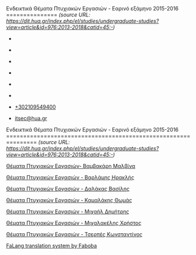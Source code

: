 Ενδεικτικά Θέματα Πτυχιακών Εργασιών - Εαρινό εξάμηνο 2015-2016
===============    *(source URL: https://dit.hua.gr/index.php/el/studies/undergraduate-studies?view=article&id=976:2013-2018&catid=45:-)*

*   [](https://www.facebook.com/ditharokopio)
*   [](https://www.youtube.com/channel/UCEHkYirpXF1nSLxDCrfDZ4A)
*   [](https://www.linkedin.com/company/77699385)
*   [](https://www.instagram.com/dithua)

*   [](https://dit.hua.gr/index.php/el/studies/undergraduate-studies)
*   [](https://dit.hua.gr/index.php/en/studies/undergraduate-studies)

*   [+302109549400](tel:+302109549400)
*   [itsec@hua.gr](mailto:itsec@hua.gr)

Ενδεικτικά Θέματα Πτυχιακών Εργασιών - Εαρινό εξάμηνο 2015-2016
===============================================================  *(source URL: https://dit.hua.gr/index.php/el/studies/undergraduate-studies?view=article&id=976:2013-2018&catid=45:-)*

[Θέματα Πτυχιακών Εργασιών- Βαμβακάρη Μαλβίνα](https://dit.hua.gr/images/%CE%98%CE%AD%CE%BC%CE%B1%CF%84%CE%B1_%CE%A0%CF%84%CF%85%CF%87%CE%B9%CE%B1%CE%BA%CF%8E%CE%BD_%CE%95%CF%81%CE%B3%CE%B1%CF%83%CE%B9%CF%8E%CE%BD-%CE%92%CE%B1%CE%BC%CE%B2%CE%B1%CE%BA%CE%AC%CF%81%CE%B7.pdf)

[Θέματα Πτυχιακών Εργασιών - Βαρλάμης Ηρακλής](https://dit.hua.gr/images/%CE%98%CE%AD%CE%BC%CE%B1%CF%84%CE%B1_%CE%A0%CF%84%CF%85%CF%87%CE%B9%CE%B1%CE%BA%CF%8E%CE%BD_%CE%95%CF%81%CE%B3%CE%B1%CF%83%CE%B9%CF%8E%CE%BD_-_%CE%92%CE%B1%CF%81%CE%BB%CE%AC%CE%BC%CE%B7%CF%82.pdf)

[Θέματα Πτυχιακών Εργασιών - Δαλάκας Βασίλης](https://dit.hua.gr/images/%CE%A0%CF%81%CE%BF%CF%84%CE%B5%CE%B9%CE%BD%CF%8C%CE%BC%CE%B5%CE%BD%CE%B1_%CE%98%CE%AD%CE%BC%CE%B1%CF%84%CE%B1_%CE%A0%CF%84%CF%85%CF%87%CE%B9%CE%B1%CE%BA%CF%8E%CE%BD_%CE%95%CF%81%CE%B3%CE%B1%CF%83%CE%B9%CF%8E%CE%BD-%CE%94%CE%B1%CE%BB%CE%AC%CE%BA%CE%B1%CF%82.pdf)[](https://dit.hua.gr/images/%CE%98%CE%AD%CE%BC%CE%B1%CF%84%CE%B1_%CE%A0%CF%84%CF%85%CF%87%CE%B9%CE%B1%CE%BA%CF%8E%CE%BD_%CE%95%CF%81%CE%B3%CE%B1%CF%83%CE%B9%CF%8E%CE%BD-%CE%92%CE%B1%CE%BC%CE%B2%CE%B1%CE%BA%CE%AC%CF%81%CE%B7.pdf)

[Θέματα Πτυχιακών Εργασιών - Καμαλάκης Θωμάς](https://dit.hua.gr/images/%CE%98%CE%AD%CE%BC%CE%B1%CF%84%CE%B1_%CE%A0%CF%84%CF%85%CF%87%CE%B9%CE%B1%CE%BA%CF%8E%CE%BD_%CE%95%CF%81%CE%B3%CE%B1%CF%83%CE%B9%CF%8E%CE%BD_-%CE%98%CF%89%CE%BC%CE%AC%CF%82_%CE%9A%CE%B1%CE%BC%CE%B1%CE%BB%CE%AC%CE%BA%CE%B7%CF%82.pdf)

[Θέματα Πτυχιακών Εργασιών - Μιχαήλ Δημήτρης](https://dit.hua.gr/images/%CE%A0%CF%81%CE%BF%CF%84%CE%B5%CE%B9%CE%BD%CF%8C%CE%BC%CE%B5%CE%BD%CE%B1_%CE%98%CE%AD%CE%BC%CE%B1%CF%84%CE%B1_%CE%A0%CF%84%CF%85%CF%87%CE%B9%CE%B1%CE%BA%CF%8E%CE%BD_%CE%95%CF%81%CE%B3%CE%B1%CF%83%CE%B9%CF%8E%CE%BD-%CE%9C%CE%B9%CF%87%CE%B1%CE%AE%CE%BB.pdf)

[Θέματα Πτυχιακών Εργασιών - Μιχαλακέλης Χρήστος](https://dit.hua.gr/images/%CE%A0%CF%81%CE%BF%CF%84%CE%B5%CE%B9%CE%BD%CF%8C%CE%BC%CE%B5%CE%BD%CE%B1_%CE%98%CE%AD%CE%BC%CE%B1%CF%84%CE%B1__%CE%A0%CF%84%CF%85%CF%87%CE%B9%CE%B1%CE%BA%CF%8E%CE%BD_%CE%95%CF%81%CE%B3%CE%B1%CF%83%CE%B9%CF%8E%CE%BD-_%CE%9C%CE%B9%CF%87%CE%B1%CE%BB%CE%B1%CE%BA%CE%AD%CE%BB%CE%B7%CF%82.pdf)

[Θέματα Πτυχιακών Εργασιών - Τσερπές Κωνσταντίνος](https://dit.hua.gr/images/%CE%98%CE%AD%CE%BC%CE%B1%CF%84%CE%B1_%CE%A0%CF%84%CF%85%CF%87%CE%B9%CE%B1%CE%BA%CF%8E%CE%BD_%CE%95%CF%81%CE%B3%CE%B1%CF%83%CE%B9%CF%8E%CE%BD_-_%CE%A4%CF%83%CE%B5%CF%81%CF%80%CE%AD%CF%82.pdf)

[FaLang translation system by Faboba](http://www.faboba.com/ "Faboba : Création de composantJoomla")

[](https://dit.hua.gr/index.php/el/studies/undergraduate-studies?view=article&id=976:2013-2018&catid=45:-#)
